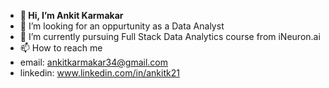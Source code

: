- <b> 👋 Hi, I’m Ankit Karmakar </b>
- 👀 I’m looking for an oppurtunity as a Data Analyst
- 🌱 I’m currently pursuing Full Stack Data Analytics course from iNeuron.ai
- 📫 How to reach me
- email: ankitkarmakar34@gmail.com
- linkedin: www.linkedin.com/in/ankitk21

<!---
ankitk21/ankitk21 is a ✨ special ✨ repository because its `README.md` (this file) appears on your GitHub profile.
You can click the Preview link to take a look at your changes.
--->
